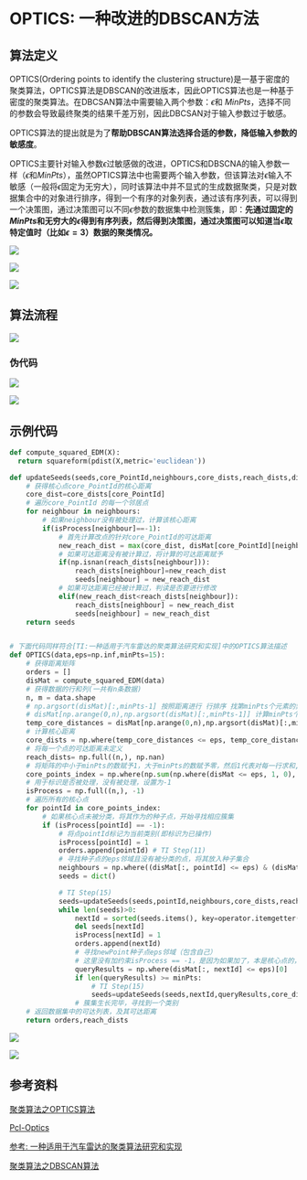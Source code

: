 # OPTICS: 一种改进的DBSCAN方法

## 算法定义
OPTICS(Ordering points to identify the clustering structure)是一基于密度的聚类算法，OPTICS算法是DBSCAN的改进版本，因此OPTICS算法也是一种基于密度的聚类算法。在DBCSAN算法中需要输入两个参数：$\epsilon$和 $MinPts$，选择不同的参数会导致最终聚类的结果千差万别，因此DBCSAN对于输入参数过于敏感。

OPTICS算法的提出就是为了**帮助DBSCAN算法选择合适的参数，降低输入参数的敏感度**。

OPTICS主要针对输入参数$\epsilon$过敏感做的改进，OPTICS和DBSCNA的输入参数一样（$\epsilon$和$MinPts$），虽然OPTICS算法中也需要两个输入参数，但该算法对$\epsilon$输入不敏感（一般将$\epsilon$固定为无穷大），同时该算法中并不显式的生成数据聚类，只是对数据集合中的对象进行排序，得到一个有序的对象列表，通过该有序列表，可以得到一个决策图，通过决策图可以不同$\epsilon$参数的数据集中检测簇集，即：**先通过固定的$MinPts$和无穷大的$\epsilon$得到有序列表，然后得到决策图，通过决策图可以知道当$\epsilon$取特定值时（比如$\epsilon=3$）数据的聚类情况。**

![](images/20240313111327.png)

![](images/20240313111343.png)

![](images/20240313111359.png)

## 算法流程

![](images/20240313111449.png)

### 伪代码
![](images/20240313111533.png)

![](images/20240313111539.png)

## 示例代码

```python
def compute_squared_EDM(X):
  return squareform(pdist(X,metric='euclidean'))

def updateSeeds(seeds,core_PointId,neighbours,core_dists,reach_dists,disMat,isProcess):
    # 获得核心点core_PointId的核心距离
    core_dist=core_dists[core_PointId]
    # 遍历core_PointId 的每一个邻居点
    for neighbour in neighbours:
        # 如果neighbour没有被处理过，计算该核心距离
        if(isProcess[neighbour]==-1):
            # 首先计算改点的针对core_PointId的可达距离
            new_reach_dist = max(core_dist, disMat[core_PointId][neighbour])
            # 如果可达距离没有被计算过，将计算的可达距离赋予
            if(np.isnan(reach_dists[neighbour])):
                reach_dists[neighbour]=new_reach_dist
                seeds[neighbour] = new_reach_dist
            # 如果可达距离已经被计算过，判读是否要进行修改
            elif(new_reach_dist<reach_dists[neighbour]):
                reach_dists[neighbour] = new_reach_dist
                seeds[neighbour] = new_reach_dist
    return seeds


# 下面代码同样符合[TI:一种适用于汽车雷达的聚类算法研究和实现]中的OPTICS算法描述
def OPTICS(data,eps=np.inf,minPts=15):
    # 获得距离矩阵
    orders = []
    disMat = compute_squared_EDM(data)
    # 获得数据的行和列(一共有n条数据)
    n, m = data.shape
    # np.argsort(disMat)[:,minPts-1] 按照距离进行 行排序 找第minPts个元素的索引
    # disMat[np.arange(0,n),np.argsort(disMat)[:,minPts-1]] 计算minPts个元素的索引的距离
    temp_core_distances = disMat[np.arange(0,n),np.argsort(disMat)[:,minPts-1]]  # TI Step(6)
    # 计算核心距离
    core_dists = np.where(temp_core_distances <= eps, temp_core_distances, -1)
    # 将每一个点的可达距离未定义
    reach_dists= np.full((n,), np.nan)
    # 将矩阵的中小于minPts的数赋予1，大于minPts的数赋予零，然后1代表对每一行求和,然后求核心点坐标的索引
    core_points_index = np.where(np.sum(np.where(disMat <= eps, 1, 0), axis=1) >= minPts)[0]
    # 用于标识是否被处理，没有被处理，设置为-1
    isProcess = np.full((n,), -1)
    # 遍历所有的核心点
    for pointId in core_points_index:
        # 如果核心点未被分类，将其作为的种子点，开始寻找相应簇集
        if (isProcess[pointId] == -1):
            # 将点pointId标记为当前类别(即标识为已操作)
            isProcess[pointId] = 1
            orders.append(pointId) # TI Step(11)
            # 寻找种子点的eps邻域且没有被分类的点，将其放入种子集合
            neighbours = np.where((disMat[:, pointId] <= eps) & (disMat[:, pointId] > 0) & (isProcess == -1))[0]
            seeds = dict()

            # TI Step(15)
            seeds=updateSeeds(seeds,pointId,neighbours,core_dists,reach_dists,disMat,isProcess) 
            while len(seeds)>0:
                nextId = sorted(seeds.items(), key=operator.itemgetter(1))[0][0]
                del seeds[nextId]
                isProcess[nextId] = 1
                orders.append(nextId)
                # 寻找newPoint种子点eps邻域（包含自己）
                # 这里没有加约束isProcess == -1，是因为如果加了，本是核心点的，可能就变成了非和核心点
                queryResults = np.where(disMat[:, nextId] <= eps)[0]
                if len(queryResults) >= minPts:
                    # TI Step(15)
                    seeds=updateSeeds(seeds,nextId,queryResults,core_dists,reach_dists,disMat,isProcess)
                # 簇集生长完毕，寻找到一个类别
    # 返回数据集中的可达列表，及其可达距离
    return orders,reach_dists

```

![](images/20240313111550.png)

![](images/20240313111555.png)

## 参考资料

[聚类算法之OPTICS算法](https://blog.csdn.net/LoveCarpenter/article/details/85049135)

[Pcl-Optics](https://github.com/Nandite/Pcl-Optics)

[参考: 一种适用于汽车雷达的聚类算法研究和实现](https://www.ti.com.cn/cn/lit/an/zhca739/zhca739.pdf?ts=1710295116140&ref_url=https%253A%252F%252Fwww.google.com%252F)

[聚类算法之DBSCAN算法](https://blog.csdn.net/LoveCarpenter/article/details/85048944)

